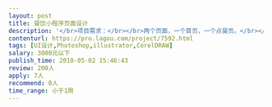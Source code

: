 ```yaml
---                
layout: post       
title: 餐饮小程序页面设计           
description: '</br>项目需求：</br></br>两个页面，一个首页，一个点餐页。</br></br>首页分为三大模块，第一模块有餐厅logo，营业时间，人均消费等信息。第二模块，特色菜滚动传播。第三块，文字介绍，以及图片展示。</br>'     
contenturl: https://pro.lagou.com/project/7592.html      
tags: [UI设计,Photoshop,illustrator,CorelDRAW]            
salary: 3000元以下          
publish_time: 2018-05-02 15:46:43         
review: 200人                   
apply: 7人                   
recommend: 0人                   
time_range: 小于1周              
---                 
```

